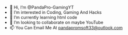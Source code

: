 - 👋 Hi, I’m @PandaPro-GamingYT
- 👀 I’m interested in Coding, Gaming And Hacks
- 🌱 I’m currently learning html code
- 💞️ I’m looking to collaborate on maybe YouTube
- 📫 You Can Email Me At pandapromsoft33@outlook.com

<!---
PandaPro-GamingYT/PandaPro-GamingYT is a ✨ special ✨ repository because its `README.md` (this file) appears on your GitHub profile.
You can click the Preview link to take a look at your changes.
--->

